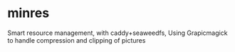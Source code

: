 # minres
Smart resource management, with caddy+seaweedfs, Using Grapicmagick to handle compression and clipping of pictures
